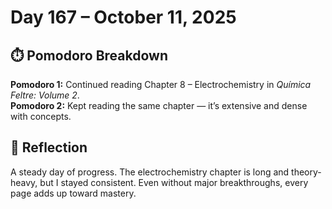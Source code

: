 # Day 167 – October 11, 2025

## ⏱️ Pomodoro Breakdown

**Pomodoro 1:** Continued reading Chapter 8 – Electrochemistry in *Química Feltre: Volume 2*.  
**Pomodoro 2:** Kept reading the same chapter — it’s extensive and dense with concepts.

## 💬 Reflection

A steady day of progress. The electrochemistry chapter is long and theory-heavy, but I stayed consistent. Even without major breakthroughs, every page adds up toward mastery.
